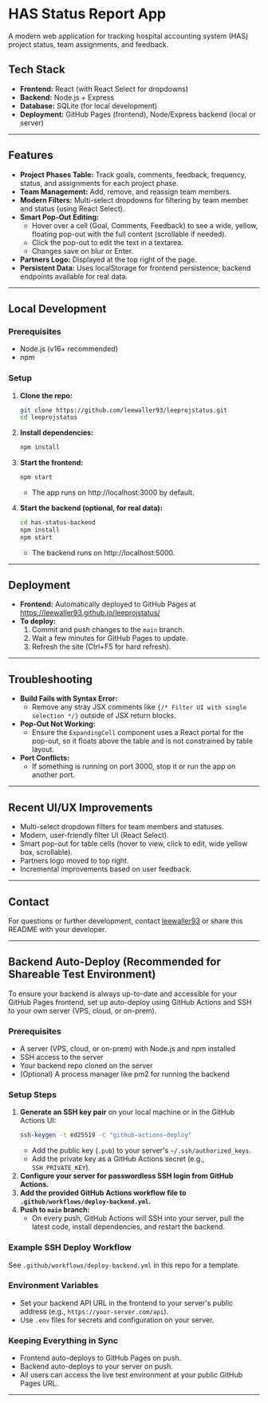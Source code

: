 # HAS Status Report App

A modern web application for tracking hospital accounting system (HAS) project status, team assignments, and feedback.

## Tech Stack

- **Frontend:** React (with React Select for dropdowns)
- **Backend:** Node.js + Express
- **Database:** SQLite (for local development)
- **Deployment:** GitHub Pages (frontend), Node/Express backend (local or server)

---

## Features

- **Project Phases Table:** Track goals, comments, feedback, frequency, status, and assignments for each project phase.
- **Team Management:** Add, remove, and reassign team members.
- **Modern Filters:** Multi-select dropdowns for filtering by team member and status (using React Select).
- **Smart Pop-Out Editing:**  
  - Hover over a cell (Goal, Comments, Feedback) to see a wide, yellow, floating pop-out with the full content (scrollable if needed).
  - Click the pop-out to edit the text in a textarea.
  - Changes save on blur or Enter.
- **Partners Logo:** Displayed at the top right of the page.
- **Persistent Data:** Uses localStorage for frontend persistence; backend endpoints available for real data.

---

## Local Development

### Prerequisites

- Node.js (v16+ recommended)
- npm

### Setup

1. **Clone the repo:**
   ```sh
   git clone https://github.com/leewaller93/leeprojstatus.git
   cd leeprojstatus
   ```

2. **Install dependencies:**
   ```sh
   npm install
   ```

3. **Start the frontend:**
   ```sh
   npm start
   ```
   - The app runs on http://localhost:3000 by default.

4. **Start the backend (optional, for real data):**
   ```sh
   cd has-status-backend
   npm install
   npm start
   ```
   - The backend runs on http://localhost:5000.

---

## Deployment

- **Frontend:** Automatically deployed to GitHub Pages at  
  https://leewaller93.github.io/leeprojstatus/
- **To deploy:**  
  1. Commit and push changes to the `main` branch.
  2. Wait a few minutes for GitHub Pages to update.
  3. Refresh the site (Ctrl+F5 for hard refresh).

---

## Troubleshooting

- **Build Fails with Syntax Error:**  
  - Remove any stray JSX comments like `{/* Filter UI with single selection */}` outside of JSX return blocks.
- **Pop-Out Not Working:**  
  - Ensure the `ExpandingCell` component uses a React portal for the pop-out, so it floats above the table and is not constrained by table layout.
- **Port Conflicts:**  
  - If something is running on port 3000, stop it or run the app on another port.

---

## Recent UI/UX Improvements

- Multi-select dropdown filters for team members and statuses.
- Modern, user-friendly filter UI (React Select).
- Smart pop-out for table cells (hover to view, click to edit, wide yellow box, scrollable).
- Partners logo moved to top right.
- Incremental improvements based on user feedback.

---

## Contact

For questions or further development, contact [leewaller93](https://github.com/leewaller93) or share this README with your developer.

---

## Backend Auto-Deploy (Recommended for Shareable Test Environment)

To ensure your backend is always up-to-date and accessible for your GitHub Pages frontend, set up auto-deploy using GitHub Actions and SSH to your own server (VPS, cloud, or on-prem).

### Prerequisites
- A server (VPS, cloud, or on-prem) with Node.js and npm installed
- SSH access to the server
- Your backend repo cloned on the server
- (Optional) A process manager like pm2 for running the backend

### Setup Steps
1. **Generate an SSH key pair** on your local machine or in the GitHub Actions UI:
   ```sh
   ssh-keygen -t ed25519 -C "github-actions-deploy"
   ```
   - Add the public key (`.pub`) to your server's `~/.ssh/authorized_keys`.
   - Add the private key as a GitHub Actions secret (e.g., `SSH_PRIVATE_KEY`).
2. **Configure your server for passwordless SSH login from GitHub Actions.**
3. **Add the provided GitHub Actions workflow file to `.github/workflows/deploy-backend.yml`.**
4. **Push to `main` branch:**
   - On every push, GitHub Actions will SSH into your server, pull the latest code, install dependencies, and restart the backend.

### Example SSH Deploy Workflow
See `.github/workflows/deploy-backend.yml` in this repo for a template.

### Environment Variables
- Set your backend API URL in the frontend to your server's public address (e.g., `https://your-server.com/api`).
- Use `.env` files for secrets and configuration on your server.

### Keeping Everything in Sync
- Frontend auto-deploys to GitHub Pages on push.
- Backend auto-deploys to your server on push.
- All users can access the live test environment at your public GitHub Pages URL.

---
